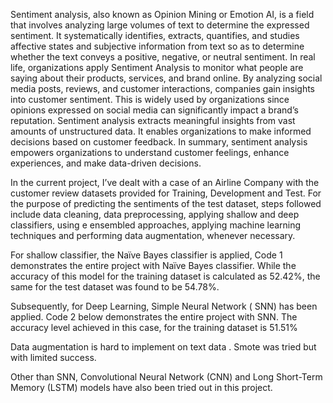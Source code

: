 Sentiment analysis,  also known as Opinion Mining or Emotion AI, is a  field that involves analyzing large volumes of text to determine the expressed sentiment.  It  systematically identifies, extracts, quantifies, and studies affective states and subjective information from text  so as to determine whether the text conveys a positive, negative, or neutral sentiment. In real life, organizations apply Sentiment Analysis to monitor what people are saying about their products, services, and brand online. By analyzing social media posts, reviews, and customer interactions, companies gain insights into customer sentiment. This is widely used by organizations since opinions expressed on social media can significantly impact a brand’s reputation.  Sentiment analysis extracts meaningful insights from vast amounts of unstructured data. It enables organizations to make informed decisions based on customer feedback. In summary, sentiment analysis empowers organizations to understand customer feelings, enhance experiences, and make data-driven decisions. 

In the current project, I’ve dealt with a case of an  Airline Company with the customer review datasets provided for Training, Development and Test. For the purpose of predicting the sentiments of the test dataset, steps followed include data cleaning, data preprocessing, applying  shallow and deep classifiers, using e ensembled approaches, applying  machine learning techniques and performing  data augmentation, whenever  necessary.

For shallow classifier, the Naïve Bayes classifier is applied,  Code 1 demonstrates the entire project with Naïve Bayes classifier.  While the accuracy of this model for the training dataset is calculated as 52.42%, the same for the test dataset was found to be  54.78%.

Subsequently, for Deep Learning, Simple Neural Network ( SNN) has been applied. Code 2 below  demonstrates the entire project with SNN. The accuracy level achieved in this case, for the training dataset is 51.51%

Data augmentation is hard to implement on text data . Smote was tried but  with limited success.

Other than SNN, Convolutional Neural Network (CNN) and  Long Short-Term Memory (LSTM)  models  have also been tried out in this project. 

